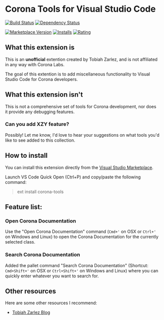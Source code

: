 # Corona Tools for Visual Studio Code

[![Build Status](https://travis-ci.org/TobiahZ/corona-tools.svg?branch=master)](https://travis-ci.org/TobiahZ/corona-tools) [![Dependency Status](https://dependencyci.com/github/TobiahZ/corona-tools/badge)](https://dependencyci.com/github/TobiahZ/corona-tools)

[![Marketplace Version](https://vsmarketplacebadge.apphb.com/version/Tobiah.corona-tools.svg)](https://marketplace.visualstudio.com/items?itemName=Tobiah.corona-tools)
[![Installs](https://vsmarketplacebadge.apphb.com/installs/Tobiah.corona-tools.svg)](https://marketplace.visualstudio.com/items?itemName=Tobiah.corona-tools)
[![Rating](https://vsmarketplacebadge.apphb.com/rating/Tobiah.corona-tools.svg)](https://marketplace.visualstudio.com/items?itemName=Tobiah.corona-tools)

## What this extension is

This is an **unofficial** extention created by Tobiah Zarlez, and is not affiliated in any way with Corona Labs. 

The goal of this extention is to add miscellaneous functionality to Visual Studio Code for Corona developers.

## What this extension isn't

This is not a comprehensive set of tools for Corona development, nor does it provide any debugging features.

### Can you add XZY feature?

Possibly! Let me know, I'd love to hear your suggestions on what tools you'd like to see added to this collection.

## How to install

You can install this extension directly from the [Visual Studio Marketplace](https://marketplace.visualstudio.com/items?itemName=Tobiah.corona-tools).

Launch VS Code Quick Open (Ctrl+P) and copy/paste the following command:

> ext install corona-tools

## Feature list:
### Open Corona Documentation
Use the "Open Corona Documentation" command (`Cmd+'` on OSX or `Ctrl+'` on Windows and Linux) to open the Corona Documentation for the currently selected class.

### Search Corona Documentation
Added the pallet command "Search Corona Documentation" (Shortcut: `Cmd+Shift+'` on OSX or `Ctrl+Shift+'` on Windows and Linux) where you can quickly enter whatever you want to search for.

## Other resources

Here are some other resources I recommend:

* [Tobiah Zarlez Blog](http://www.TobiahZ.com)
